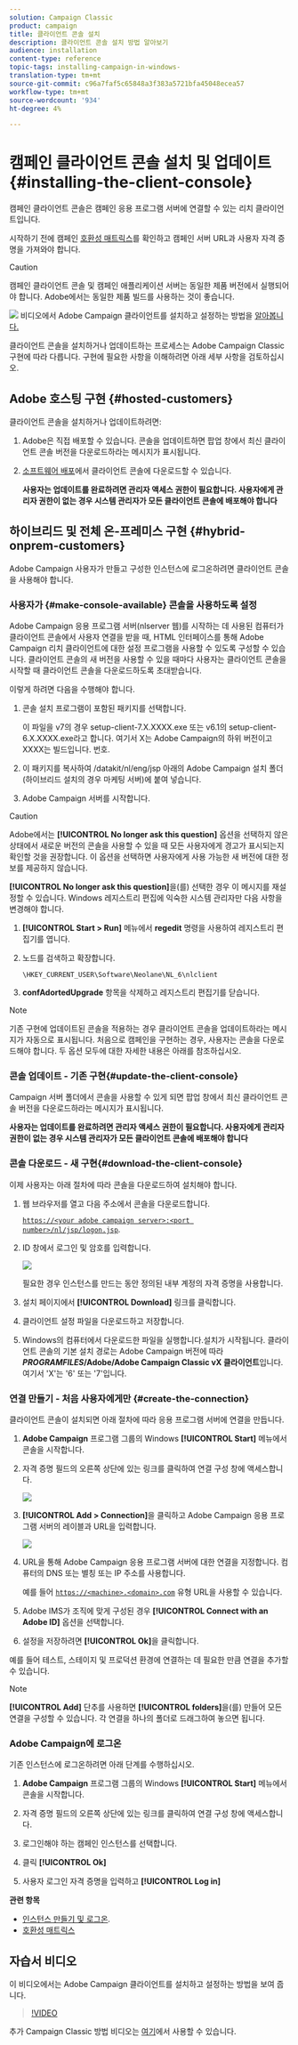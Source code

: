 ```yaml
---
solution: Campaign Classic
product: campaign
title: 클라이언트 콘솔 설치
description: 클라이언트 콘솔 설치 방법 알아보기
audience: installation
content-type: reference
topic-tags: installing-campaign-in-windows-
translation-type: tm+mt
source-git-commit: c96a7faf5c65848a3f383a5721bfa45048ecea57
workflow-type: tm+mt
source-wordcount: '934'
ht-degree: 4%

---
```



# 캠페인 클라이언트 콘솔 설치 및 업데이트{#installing-the-client-console}


캠페인 클라이언트 콘솔은 캠페인 응용 프로그램 서버에 연결할 수 있는 리치 클라이언트입니다.

시작하기 전에 캠페인 [호환성 매트릭스](https://helpx.adobe.com/kr/campaign/kb/compatibility-matrix.html)를 확인하고 캠페인 서버 URL과 사용자 자격 증명을 가져와야 합니다.

>[!CAUTION]
>
>캠페인 클라이언트 콘솔 및 캠페인 애플리케이션 서버는 동일한 제품 버전에서 실행되어야 합니다. Adobe에서는 동일한 제품 빌드를 사용하는 것이 좋습니다.

![](assets/do-not-localize/how-to-video.png) 비디오에서 Adobe Campaign 클라이언트를 설치하고 설정하는 방법을  [알아봅니다.](#video)

클라이언트 콘솔을 설치하거나 업데이트하는 프로세스는 Adobe Campaign Classic 구현에 따라 다릅니다.
구현에 필요한 사항을 이해하려면 아래 세부 사항을 검토하십시오.


## Adobe 호스팅 구현 {#hosted-customers}

클라이언트 콘솔을 설치하거나 업데이트하려면:

1. Adobe은 직접 배포할 수 있습니다. 콘솔을 업데이트하면 팝업 창에서 최신 클라이언트 콘솔 버전을 다운로드하라는 메시지가 표시됩니다.

1. [소프트웨어 배포](https://experience.adobe.com/#/downloads/content/software-distribution/en/campaign.html)에서 클라이언트 콘솔에 다운로드할 수 있습니다.

   **사용자는 업데이트를 완료하려면 관리자 액세스 권한이 필요합니다. 사용자에게 관리자 권한이 없는 경우 시스템 관리자가 모든 클라이언트 콘솔에 배포해야 합니다**



## 하이브리드 및 전체 온-프레미스 구현 {#hybrid-onprem-customers}

Adobe Campaign 사용자가 만들고 구성한 인스턴스에 로그온하려면 클라이언트 콘솔을 사용해야 합니다.

### 사용자가 {#make-console-available} 콘솔을 사용하도록 설정

Adobe Campaign 응용 프로그램 서버(nlserver 웹)를 시작하는 데 사용된 컴퓨터가 클라이언트 콘솔에서 사용자 연결을 받을 때, HTML 인터페이스를 통해 Adobe Campaign 리치 클라이언트에 대한 설정 프로그램을 사용할 수 있도록 구성할 수 있습니다. 클라이언트 콘솔의 새 버전을 사용할 수 있을 때마다 사용자는 클라이언트 콘솔을 시작할 때 클라이언트 콘솔을 다운로드하도록 초대받습니다.

이렇게 하려면 다음을 수행해야 합니다.

1. 콘솔 설치 프로그램이 포함된 패키지를 선택합니다.

   이 파일을 v7의 경우 setup-client-7.X.XXXX.exe 또는 v6.1의 setup-client-6.X.XXXX.exe라고 합니다. 여기서 X는 Adobe Campaign의 하위 버전이고 XXXX는 빌드입니다.   번호.

1. 이 패키지를 복사하여 /datakit/nl/eng/jsp 아래의 Adobe Campaign 설치 폴더(하이브리드 설치의 경우 마케팅 서버)에 붙여 넣습니다.

1. Adobe Campaign 서버를 시작합니다.

>[!CAUTION]
>
>  Adobe에서는 **[!UICONTROL No longer ask this question]** 옵션을 선택하지 않은 상태에서 새로운 버전의 콘솔을 사용할 수 있을 때 모든 사용자에게 경고가 표시되는지 확인할 것을 권장합니다.  이 옵션을 선택하면 사용자에게 사용 가능한 새 버전에 대한 정보를 제공하지 않습니다.

**[!UICONTROL No longer ask this question]**&#x200B;을(를) 선택한 경우 이 메시지를 재설정할 수 있습니다. Windows 레지스트리 편집에 익숙한 시스템 관리자만 다음 사항을 변경해야 합니다.

1. **[!UICONTROL Start > Run]** 메뉴에서 **regedit** 명령을 사용하여 레지스트리 편집기를 엽니다.

1. 노드를 검색하고 확장합니다.

   ```
   \HKEY_CURRENT_USER\Software\Neolane\NL_6\nlclient
   ```

1. **confAdortedUpgrade** 항목을 삭제하고 레지스트리 편집기를 닫습니다.

>[!NOTE]
>
>기존 구현에 업데이트된 콘솔을 적용하는 경우 클라이언트 콘솔을 업데이트하라는 메시지가 자동으로 표시됩니다. 처음으로 캠페인을 구현하는 경우, 사용자는 콘솔을 다운로드해야 합니다. 두 옵션 모두에 대한 자세한 내용은 아래를 참조하십시오.

### 콘솔 업데이트 - 기존 구현{#update-the-client-console}

Campaign 서버 폴더에서 콘솔을 사용할 수 있게 되면 팝업 창에서 최신 클라이언트 콘솔 버전을 다운로드하라는 메시지가 표시됩니다.

**사용자는 업데이트를 완료하려면 관리자 액세스 권한이 필요합니다. 사용자에게 관리자 권한이 없는 경우 시스템 관리자가 모든 클라이언트 콘솔에 배포해야 합니다**


### 콘솔 다운로드 - 새 구현{#download-the-client-console}

이제 사용자는 아래 절차에 따라 콘솔을 다운로드하여 설치해야 합니다.

1. 웹 브라우저를 열고 다음 주소에서 콘솔을 다운로드합니다.

   [`https://<your adobe campaign server>:<port number>/nl/jsp/logon.jsp`](https://myserver.adobe.com/nl/jsp/logon.jsp).

1. ID 창에서 로그인 및 암호를 입력합니다.

   ![](assets/s_ncs_install_setup_download01.png)

   필요한 경우 인스턴스를 만드는 동안 정의된 내부 계정의 자격 증명을 사용합니다.

1. 설치 페이지에서 **[!UICONTROL Download]** 링크를 클릭합니다.
1. 클라이언트 설정 파일을 다운로드하고 저장합니다.
1. Windows의 컴퓨터에서 다운로드한 파일을 실행합니다.설치가 시작됩니다. 클라이언트 콘솔의 기본 설치 경로는 Adobe Campaign 버전에 따라 **$PROGRAMFILES$/Adobe/Adobe Campaign Classic vX 클라이언트**&#x200B;입니다. 여기서 &#39;X&#39;는 &#39;6&#39; 또는 &#39;7&#39;입니다.

### 연결 만들기 - 처음 사용자에게만 {#create-the-connection}

클라이언트 콘솔이 설치되면 아래 절차에 따라 응용 프로그램 서버에 연결을 만듭니다.

1. **Adobe Campaign** 프로그램 그룹의 Windows **[!UICONTROL Start]** 메뉴에서 콘솔을 시작합니다.

1. 자격 증명 필드의 오른쪽 상단에 있는 링크를 클릭하여 연결 구성 창에 액세스합니다.

   ![](assets/s_ncs_install_define_connection_01.png)

1. **[!UICONTROL Add > Connection]**&#x200B;을 클릭하고 Adobe Campaign 응용 프로그램 서버의 레이블과 URL을 입력합니다.

   ![](assets/s_ncs_install_define_connection_02.png)

1. URL을 통해 Adobe Campaign 응용 프로그램 서버에 대한 연결을 지정합니다. 컴퓨터의 DNS 또는 별칭 또는 IP 주소를 사용합니다.

   예를 들어 [`https://<machine>.<domain>.com`](https://myserver.adobe.com) 유형 URL을 사용할 수 있습니다.

1. Adobe IMS가 조직에 맞게 구성된 경우 **[!UICONTROL Connect with an Adobe ID]** 옵션을 선택합니다.

1. 설정을 저장하려면 **[!UICONTROL Ok]**&#x200B;을 클릭합니다.

예를 들어 테스트, 스테이지 및 프로덕션 환경에 연결하는 데 필요한 만큼 연결을 추가할 수 있습니다.

>[!NOTE]
>
>**[!UICONTROL Add]** 단추를 사용하면 **[!UICONTROL folders]**&#x200B;을(를) 만들어 모든 연결을 구성할 수 있습니다. 각 연결을 하나의 폴더로 드래그하여 놓으면 됩니다.

### Adobe Campaign에 로그온

기존 인스턴스에 로그온하려면 아래 단계를 수행하십시오.

1. **Adobe Campaign** 프로그램 그룹의 Windows **[!UICONTROL Start]** 메뉴에서 콘솔을 시작합니다.

1. 자격 증명 필드의 오른쪽 상단에 있는 링크를 클릭하여 연결 구성 창에 액세스합니다.

1. 로그인해야 하는 캠페인 인스턴스를 선택합니다.

1. 클릭 **[!UICONTROL Ok]**

1. 사용자 로그인 자격 증명을 입력하고 **[!UICONTROL Log in]**



**관련 항목**

* [인스턴스 만들기 및 로그온](../../installation/using/creating-an-instance-and-logging-on.md).
* [호환성 매트릭스](https://helpx.adobe.com/campaign/kb/compatibility-matrix.html)

## 자습서 비디오

이 비디오에서는 Adobe Campaign 클라이언트를 설치하고 설정하는 방법을 보여 줍니다.

>[!VIDEO](https://video.tv.adobe.com/v/35124?quality=12)

추가 Campaign Classic 방법 비디오는 [여기](https://experienceleague.adobe.com/docs/campaign-classic-learn/tutorials/overview.html?lang=ko)에서 사용할 수 있습니다.
